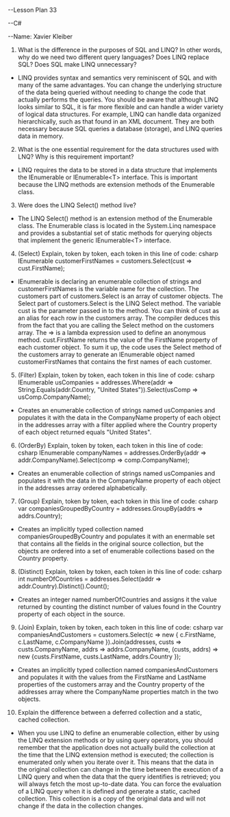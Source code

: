 --Lesson Plan 33

--C#

--Name: Xavier Kleiber


1. What is the difference in the purposes of SQL and LINQ? In other words, why do we need two different query languages? Does LINQ replace SQL? Does SQL make LINQ unnecessary?  
 - LINQ provides syntax and semantics very reminiscent of SQL and with many of the same advantages. You can change the underlying structure of the data being queried without needing to change the code that actually performs the queries. You should be aware that although LINQ looks similar to SQL, it is far more flexible and can handle a wider variety of logical data structures. For example, LINQ can handle data organized hierarchically, such as that found in an XML document. They are both necessary because SQL queries a database (storage), and LINQ queries data in memory.

2. What is the one essential requirement for the data structures used with LNQ? Why is this requirement important?  
 - LINQ requires the data to be stored in a data structure that implements the IEnumerable or IEnumerable\<T> interface. This is important because the LINQ methods are extension methods of the Enumerable class.

3. Were does the LINQ Select() method live?  
 - The LINQ Select() method is an extension method of the Enumerable class. The Enumerable class is located in the System.Linq namespace and provides a substantial set of static methods for querying objects that implement the generic IEnumerable\<T> interface.

4. (Select) Explain, token by token, each token in this line of code:
    csharp
    IEnumerable<string> customerFirstNames = customers.Select(cust => cust.FirstName);
      
 - IEnumerable<string> is declaring an enumerable collection of strings and customerFirstNames is the variable name for the collection. The customers part of customers.Select is an array of customer objects. The Select part of customers.Select is the LINQ Select method. The variable cust is the parameter passed in to the method. You can think of cust as an alias for each row in the customers array. The compiler deduces this from the fact that you are calling the Select method on the customers array. The => is a lambda expression used to define an anonymous method. cust.FirstName returns the value of the FirstName property of each customer object. To sum it up, the code uses the Select method of the customers array to generate an IEnumerable<string> object named customerFirstNames that contains the first names of each customer.

5. (Filter) Explain, token by token, each token in this line of code:
    csharp
    IEnumerable<string> usCompanies = addresses.Where(addr =>
    String.Equals(addr.Country, "United States")).Select(usComp => usComp.CompanyName);
      
 - Creates an enumerable collection of strings named usCompanies and populates it with the data in the CompanyName property of each object in the addresses array with a filter applied where the Country property of each object returned equals "United States".

6. (OrderBy) Explain, token by token, each token in this line of code:
    csharp
    IEnumerable<string> companyNames = addresses.OrderBy(addr =>
    addr.CompanyName).Select(comp => comp.CompanyName);
      
 - Creates an enumerable collection of strings named usCompanies and populates it with the data in the CompanyName property of each object in the addresses array ordered alphabetically.

7. (Group) Explain, token by token, each token in this line of code:
    csharp
    var companiesGroupedByCountry = addresses.GroupBy(addrs => addrs.Country);
      
 - Creates an implicitly typed collection named companiesGroupedByCountry and populates it with an enermable set that contains all the fields in the original source collection, but the objects are ordered into a set of enumerable collections based on the Country property.

8. (Distinct) Explain, token by token, each token in this line of code:
    csharp
    int numberOfCountries = addresses.Select(addr => addr.Country).Distinct().Count();
      
 - Creates an integer named numberOfCountries and assigns it the value returned by counting the distinct number of values found in the Country property of each object in the source.

9. (Join) Explain, token by token, each token in this line of code:
    csharp
    var companiesAndCustomers =
    customers.Select(c =>
    new { c.FirstName, c.LastName, c.CompanyName }).Join(addresses, custs =>
    custs.CompanyName, addrs => addrs.CompanyName, (custs, addrs) =>
    new {custs.FirstName, custs.LastName, addrs.Country });
      
 - Creates an implicitly typed collection named companiesAndCustomers and populates it with the values from the FirstName and LastName properties of the customers array and the Country property of the addresses array where the CompanyName properties match in the two objects.

10. Explain the difference between a deferred collection and a static, cached collection.  
 - When you use LINQ to define an enumerable collection, either by using the LINQ extension methods or by using query operators, you should remember that the application does not actually build the collection at the time that the LINQ extension method is executed; the collection is enumerated only when you iterate over it. This means that the data in the original collection can change in the time between the execution of a LINQ query and when the data that the query identifies is retrieved; you will always fetch the most up-to-date data. You can force the evaluation of a LINQ query when it is defined and generate a static, cached collection. This collection is a copy of the original data and will not change if the data in the collection changes.